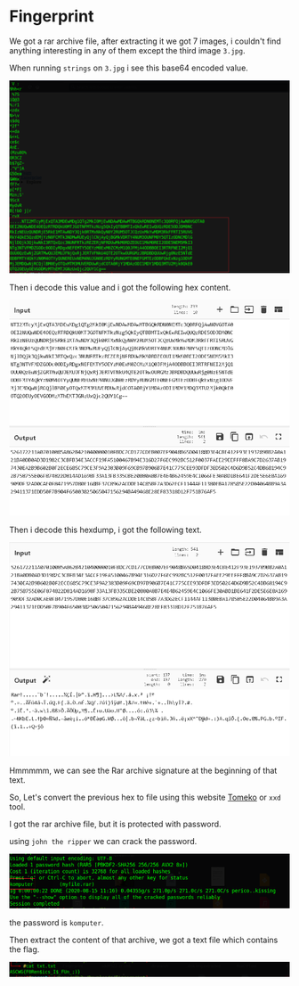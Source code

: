 # Fingerprint 

We got a rar archive file, after extracting it we got 7 images, i couldn't find anything interesting in any of them except the third image `3.jpg`.

When running `strings` on `3.jpg` i see this base64 encoded value.

![](../images/4.png)

Then i decode this value and i got the following hex content. 

![](../images/5.png)

Then i decode this hexdump, i got the following text.

![](../images/6.png)

Hmmmmm, we can see the Rar archive signature at the beginning of that text.

So, Let's convert the previous hex to file using this website [Tomeko](https://tomeko.net/online_tools/hex_to_file.php) or `xxd` tool.

I got the rar archive file, but it is protected with password.

using `john the ripper` we can crack the password.

![](../images/7.png)

the password is `komputer`.

Then extract the content of that archive, we got a text file which contains the flag.

![](../images/8.png)


